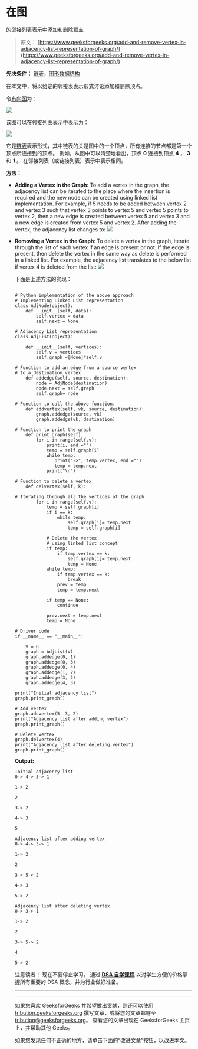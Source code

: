 # 在图

的邻接列表表示中添加和删除顶点

> 原文： [https://www.geeksforgeeks.org/add-and-remove-vertex-in-adjacency-list-representation-of-graph/](https://www.geeksforgeeks.org/add-and-remove-vertex-in-adjacency-list-representation-of-graph/)

**先决条件：** [链表](http://www.geeksforgeeks.org/data-structures/linked-list/)，[图形数据结构](https://www.geeksforgeeks.org/graph-data-structure-and-algorithms/)

在本文中，将以给定的邻接表表示形式讨论添加和删除顶点。

令[有向图](https://www.geeksforgeeks.org/graph-data-structure-and-algorithms/)为：

[![](img/54a43e5a997703c686d84f6baf94afea.png)](https://media.geeksforgeeks.org/wp-content/uploads/20200205133335/Directed-Graph.jpg)

该图可以在邻接列表表示中表示为：

[![](img/ea409aaf911e201e5a0681c4f239d8fe.png)](https://media.geeksforgeeks.org/wp-content/uploads/20200205134219/Untitled-Diagram72.png)

它是[链表](http://www.geeksforgeeks.org/data-structures/linked-list/)表示形式，其中链表的头是图中的一个顶点，所有连接的节点都是第一个顶点所连接到的顶点。 例如，从图中可以清楚地看出，顶点 **0** 连接到顶点 **4** ， **3** 和 **1** 。 在邻接列表（或链接列表）表示中表示相同。

**方法：**

*   **Adding a Vertex in the Graph:** To add a vertex in the graph, the adjacency list can be iterated to the place where the insertion is required and the new node can be created using linked list implementation. For example, if 5 needs to be added between vertex 2 and vertex 3 such that vertex 3 points to vertex 5 and vertex 5 points to vertex 2, then a new edge is created between vertex 5 and vertex 3 and a new edge is created from vertex 5 and vertex 2\. After adding the vertex, the adjacency list changes to:
    [![](img/a41d00ebf877564af49f853196be553b.png)](https://media.geeksforgeeks.org/wp-content/uploads/20200205134547/Untitled-Diagram-232.png)
*   **Removing a Vertex in the Graph**: To delete a vertex in the graph, iterate through the list of each vertex if an edge is present or not. If the edge is present, then delete the vertex in the same way as delete is performed in a linked list. For example, the adjacency list translates to the below list if vertex 4 is deleted from the list:
    [![](img/c36f14798e774c10b3567b6bf6248d2c.png)](https://media.geeksforgeeks.org/wp-content/uploads/20200205134743/Untitled-Diagram-419.png)

    下面是上述方法的实现：

    ```

    # Python implementation of the above approach 
    # Implementing Linked List representation 
    class AdjNode(object): 
        def __init__(self, data): 
            self.vertex = data 
            self.next = None

    # Adjacency List representation 
    class AdjList(object): 

        def __init__(self, vertices): 
            self.v = vertices 
            self.graph =[None]*self.v 

    # Function to add an edge from a source vertex  
    # to a destination vertex 
        def addedge(self, source, destination): 
            node = AdjNode(destination) 
            node.next = self.graph 
            self.graph= node 

    # Function to call the above function. 
        def addvertex(self, vk, source, destination): 
            graph.addedge(source, vk)  
            graph.addedge(vk, destination) 

    # Function to print the graph 
        def print_graph(self): 
            for i in range(self.v): 
                print(i, end ="") 
                temp = self.graph[i] 
                while temp: 
                   print("->", temp.vertex, end ="") 
                   temp = temp.next
                print("\n") 

    # Function to delete a vertex 
        def delvertex(self, k): 

    # Iterating through all the vertices of the graph 
            for i in range(self.v): 
                temp = self.graph[i] 
                if i == k: 
                    while temp: 
                        self.graph[i]= temp.next
                        temp = self.graph[i] 

                # Delete the vertex  
                # using linked list concept         
                if temp: 
                    if temp.vertex == k: 
                        self.graph[i]= temp.next
                        temp = None
                while temp: 
                    if temp.vertex == k: 
                        break
                    prev = temp 
                    temp = temp.next

                if temp == None: 
                    continue

                prev.next = temp.next
                temp = None

    # Driver code 
    if __name__ == "__main__": 

        V = 6
        graph = AdjList(V)  
        graph.addedge(0, 1) 
        graph.addedge(0, 3) 
        graph.addedge(0, 4) 
        graph.addedge(1, 2) 
        graph.addedge(3, 2) 
        graph.addedge(4, 3) 

    print("Initial adjacency list") 
    graph.print_graph()  

    # Add vertex 
    graph.addvertex(5, 3, 2) 
    print("Adjacency list after adding vertex") 
    graph.print_graph()  

    # Delete vertex 
    graph.delvertex(4) 
    print("Adjacency list after deleting vertex") 
    graph.print_graph() 

    ```

    **Output:**

    ```
    Initial adjacency list
    0-> 4-> 3-> 1

    1-> 2

    2

    3-> 2

    4-> 3

    5

    Adjacency list after adding vertex
    0-> 4-> 3-> 1

    1-> 2

    2

    3-> 5-> 2

    4-> 3

    5-> 2

    Adjacency list after deleting vertex
    0-> 3-> 1

    1-> 2

    2

    3-> 5-> 2

    4

    5-> 2

    ```

    注意读者！ 现在不要停止学习。 通过 [**DSA 自学课程**](https://practice.geeksforgeeks.org/courses/dsa-self-paced?utm_source=geeksforgeeks&utm_medium=article&utm_campaign=gfg_article_dsa_content_bottom) 以对学生方便的价格掌握所有重要的 DSA 概念，并为行业做好准备。

    * * *

    * * *

    如果您喜欢 GeeksforGeeks 并希望做出贡献，则还可以使用 [tribution.geeksforgeeks.org](https://contribute.geeksforgeeks.org/) 撰写文章，或将您的文章邮寄至 tribution@geeksforgeeks.org。 查看您的文章出现在 GeeksforGeeks 主页上，并帮助其他 Geeks。

    如果您发现任何不正确的地方，请单击下面的“改进文章”按钮，以改进本文。